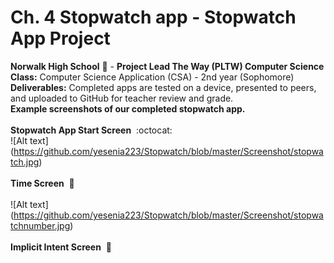 # Ch. 4 Stopwatch app - Stopwatch App Project <br>
<b> Norwalk High School</b> :school: - <b>Project Lead The Way (PLTW) Computer Science</b><br>
<b>Class:</b> Computer Science Application (CSA) - 2nd year (Sophomore)<br>
<b>Deliverables:</b> Completed apps are tested on a device, presented to peers, and uploaded to GitHub for teacher review and grade.
<br>
<b> Example screenshots of our completed stopwatch app. </b><br><br>
<b> Stopwatch App Start Screen</b>&nbsp;&nbsp;:octocat:<brb><br>
![Alt text] (https://github.com/yesenia223/Stopwatch/blob/master/Screenshot/stopwatch.jpg)
<br><br>
<b> Time Screen</b>&nbsp;&nbsp;:penguin:<br><br>
![Alt text] (https://github.com/yesenia223/Stopwatch/blob/master/Screenshot/stopwatchnumber.jpg)
<br><br>
<b>Implicit Intent Screen</b>&nbsp;&nbsp;:honeybee:<br><br>


